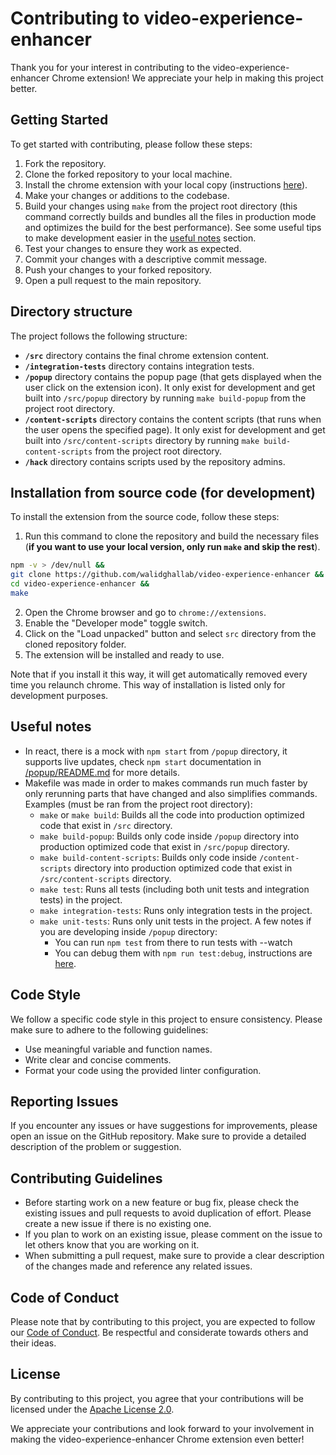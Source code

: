 # Contributing to video-experience-enhancer

Thank you for your interest in contributing to the video-experience-enhancer Chrome extension! We appreciate your help in making this project better.

## Getting Started

To get started with contributing, please follow these steps:

1. Fork the repository.
2. Clone the forked repository to your local machine.
3. Install the chrome extension with your local copy (instructions [here](#installation-from-source-code-for-development)).
4. Make your changes or additions to the codebase.
5. Build your changes using `make` from the project root directory (this command correctly builds and bundles all the files in production mode and optimizes the build for the best performance). See some useful tips to make development easier in the [useful notes](#useful-notes) section.
6. Test your changes to ensure they work as expected.
7. Commit your changes with a descriptive commit message.
8. Push your changes to your forked repository.
9. Open a pull request to the main repository.

## Directory structure

The project follows the following structure:

- **`/src`** directory contains the final chrome extension content.
- **`/integration-tests`** directory contains integration tests.
- **`/popup`** directory contains the popup page (that gets displayed when the user click on the extension icon). It only exist for development and get built into `/src/popup` directory by running `make build-popup` from the project root directory.
- **`/content-scripts`** directory contains the content scripts (that runs when the user opens the specified page). It only exist for development and get built into `/src/content-scripts` directory by running `make build-content-scripts` from the project root directory.
- **`/hack`** directory contains scripts used by the repository admins.

## Installation from source code (for development)

To install the extension from the source code, follow these steps:

1. Run this command to clone the repository and build the necessary files (**if you want to use your local version, only run `make` and skip the rest**).

```bash
npm -v > /dev/null &&
git clone https://github.com/walidghallab/video-experience-enhancer &&
cd video-experience-enhancer &&
make
```

2. Open the Chrome browser and go to `chrome://extensions`.
3. Enable the "Developer mode" toggle switch.
4. Click on the "Load unpacked" button and select `src` directory from the cloned repository folder.
5. The extension will be installed and ready to use.

Note that if you install it this way, it will get automatically removed every time you relaunch chrome. This way of installation is listed only for development purposes.

## Useful notes

- In react, there is a mock with `npm start` from `/popup` directory, it supports live updates, check `npm start` documentation in [/popup/README.md](/popup/README.md#npm-start) for more details.
- Makefile was made in order to makes commands run much faster by only rerunning parts that have changed and also simplifies commands. Examples (must be ran from the project root directory):
  - `make` or `make build`: Builds all the code into production optimized code that exist in `/src` directory.
  - `make build-popup`: Builds only code inside `/popup` directory into production optimized code that exist in `/src/popup` directory.
  - `make build-content-scripts`: Builds only code inside `/content-scripts` directory into production optimized code that exist in `/src/content-scripts` directory.
  - `make test`: Runs all tests (including both unit tests and integration tests) in the project.
  - `make integration-tests`: Runs only integration tests in the project.
  - `make unit-tests`: Runs only unit tests in the project. A few notes if you are developing inside `/popup` directory:
    - You can run `npm test` from there to run tests with --watch 
    - You can  debug them with `npm run test:debug`, instructions are [here](https://create-react-app.dev/docs/debugging-tests/).

## Code Style

We follow a specific code style in this project to ensure consistency. Please make sure to adhere to the following guidelines:

- Use meaningful variable and function names.
- Write clear and concise comments.
- Format your code using the provided linter configuration.

## Reporting Issues

If you encounter any issues or have suggestions for improvements, please open an issue on the GitHub repository. Make sure to provide a detailed description of the problem or suggestion.

## Contributing Guidelines

- Before starting work on a new feature or bug fix, please check the existing issues and pull requests to avoid duplication of effort. Please create a new issue if there is no existing one.
- If you plan to work on an existing issue, please comment on the issue to let others know that you are working on it.
- When submitting a pull request, make sure to provide a clear description of the changes made and reference any related issues.

## Code of Conduct

Please note that by contributing to this project, you are expected to follow our [Code of Conduct](CODE_OF_CONDUCT.md). Be respectful and considerate towards others and their ideas.

## License

By contributing to this project, you agree that your contributions will be licensed under the [Apache License 2.0](LICENSE).

We appreciate your contributions and look forward to your involvement in making the video-experience-enhancer Chrome extension even better!
